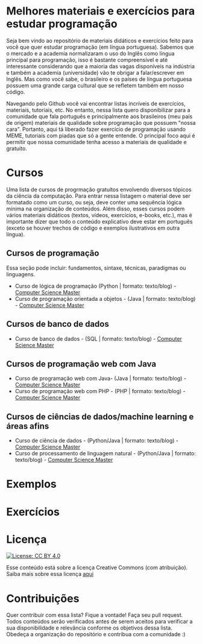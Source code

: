 # Melhores materiais e exercícios para estudar programação

Seja bem vindo ao repositório de materiais didáticos e exercícios feito para você que quer estudar programação (em língua portuguesa). Sabemos que o mercado e a academia normalizaram o uso do Inglês como língua principal para programação, isso é bastante compreensível e até interessante considerando que a maioria das vagas disponíveis na indústria e também a academia (universidade) vão te obrigar a falar/escrever em Inglês. Mas como você sabe, o brasileiro e os países de língua portuguesa possuem uma grande carga cultural que se refletem também em nosso código. 

Navegando pelo Github você vai encontrar listas incríveis de exercícios, materiais, tutoriais, etc. No entanto, nessa lista quero disponibilizar para a comunidade que fala português e principalmente aos brasileiros (meu país de origem) materiais de qualidade sobre programação que possuem "nossa cara". Portanto, aqui tá liberado fazer exercício de programação usando MEME, tutoriais com piadas que só a gente entende. O principal foco aqui é permitir que nossa comunidade tenha acesso a materiais de qualidade e gratuíto.


# Cursos

Uma lista de cursos de progrmação gratuítos envolvendo diversos tópicos da ciência da computação. Para entrar nessa listagem o material deve ser formatado como um curso, ou seja, deve conter uma sequência lógica mínima na organização de conteúdos. Além disso, esses cursos podem vários materiais didáticos (textos, vídeos, exercícios, e-books, etc.), mas é importante dizer que todo o conteúdo explicativo deve estar em português (exceto se houver trechos de código e exemplos ilustrativos em outra língua). 

## Cursos de programação
Essa seção pode incluir: fundamentos, sintaxe, técnicas, paradigmas ou linguagens. 

- Curso de lógica de programação (Python | formato: texto/blog) - [Computer Science Master](https://www.computersciencemaster.com.br/cursos-programacao/) 
- Curso de programação orientada a objetos - (Java | formato: texto/blog) - [Computer Science Master](https://www.computersciencemaster.com.br/cursos-programacao/)


## Cursos de banco de dados 
- Curso de banco de dados - (SQL | formato: texto/blog) - [Computer Science Master](https://www.computersciencemaster.com.br/cursos-banco-de-dados/)

## Cursos de programação web com Java
- Curso de programação web com Java- (Java | formato: texto/blog) - [Computer Science Master](https://www.computersciencemaster.com.br/cursos-desenvolvimento-web/#ProgramacaoWebComJava)
- Curso de programação web com PHP - (PHP | formato: texto/blog) - [Computer Science Master](https://www.computersciencemaster.com.br/cursos-desenvolvimento-web/#ProgramacaoWebComPHP)

## Cursos de ciências de dados/machine learning e áreas afins
- Curso de ciência de dados - (Python/Java | formato: texto/blog) - [Computer Science Master](https://www.computersciencemaster.com.br/cursos-ciencia-de-dados/)
- Curso de processamento de linguagem natural - (Python/Java | formato: texto/blog) - [Computer Science Master](https://www.computersciencemaster.com.br/cursos-processamento-de-linguagem-natural/)


# Exemplos


# Exercícios




# Licença

[![License: CC BY 4.0](https://licensebuttons.net/l/by/4.0/80x15.png)](https://creativecommons.org/licenses/by/4.0/)

Esse conteúdo está sobre a licença Creative Commons (com atribuição). Saiba mais sobre essa licença [aqui](https://tldrlegal.com/license/creative-commons-attribution-4.0-international-(cc-by-4))

# Contribuições

Quer contribuir com essa lista? Fique a vontade! 
Faça seu pull request.
Todos conteúdos serão verificados antes de serem aceitos para verificar a sua disponibilidade e relevância conforme os objetivos dessa lista.
Obedeça a organização do repositório e contribua com a comunidade :)

